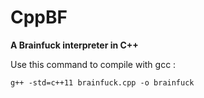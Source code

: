 # CppBF
**A Brainfuck interpreter in C++**

Use this command to compile with gcc :

    g++ -std=c++11 brainfuck.cpp -o brainfuck
